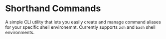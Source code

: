 # Shorthand Commands
A simple CLI utility that lets you easily create and manage command aliases for your specific shell environemnt. Currently supports `zsh` and `bash` shell environments.